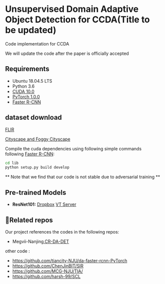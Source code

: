# Unsupervised Domain Adaptive Object Detection for CCDA(Title to be updated)
Code implementation for CCDA


We will update the code after the paper is officially accepted

## Requirements
* Ubuntu 18.04.5 LTS
* Python 3.6
* [CUDA 10.0](https://developer.nvidia.com/cuda-toolkit)
* [PyTorch 1.0.0](https://pytorch.org)
* [Faster R-CNN](https://github.com/jwyang/faster-rcnn.pytorch/tree/pytorch-1.0)


## dataset download
 [FLIR](https://github.com/AmineMarnissi/UDAT)
 
 [Cityscape and Foggy Cityscape](https://github.com/tiancity-NJU/da-faster-rcnn-PyTorch)

Compile the cuda dependencies using following simple commands following [Faster R-CNN](https://github.com/jwyang/faster-rcnn.pytorch/tree/pytorch-1.0):
```bash
cd lib
python setup.py build develop
```


** Note that we find that our code is not stable due to adversarial training **



## Pre-trained Models


* **ResNet101:** [Dropbox](https://www.dropbox.com/s/iev3tkbz5wyyuz9/resnet101_caffe.pth?dl=0)  [VT Server](https://filebox.ece.vt.edu/~jw2yang/faster-rcnn/pretrained-base-models/resnet101_caffe.pth)




## :pencil:Related repos
Our project references the codes in the following repos:

* Megvii-Nanjing,[CR-DA-DET](https://github.com/Megvii-Nanjing/CR-DA-DET)


other code :
* https://github.com/tiancity-NJU/da-faster-rcnn-PyTorch
* https://github.com/ChenJinBIT/SIR
* https://github.com/MCG-NJU/TIA/
* https://github.com/harsh-99/SCL

